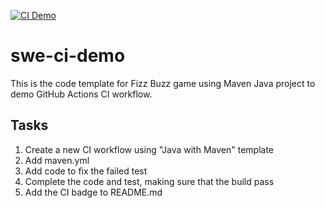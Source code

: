 [![CI Demo](https://github.com/witcsn/swe-ci-demo/actions/workflows/maven.yml/badge.svg)](https://github.com/witcsn/swe-ci-demo/actions/workflows/maven.yml)
# swe-ci-demo
This is the code template for Fizz Buzz game using Maven Java project to demo GitHub Actions CI workflow.

## Tasks
1. Create a new CI workflow using "Java with Maven" template
2. Add maven.yml
3. Add code to fix the failed test
4. Complete the code and test, making sure that the build pass
5. Add the CI badge to README.md
